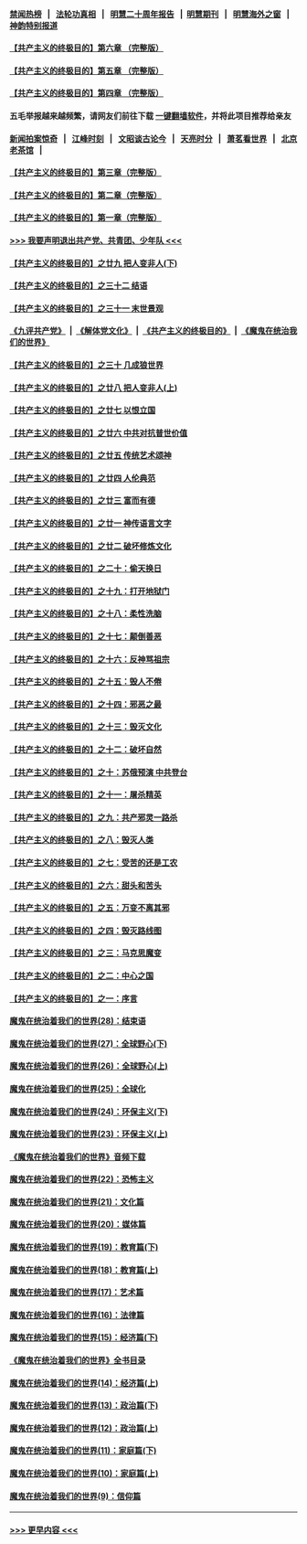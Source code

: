 #### [禁闻热榜](热点新闻.md?=0)  &nbsp;&nbsp;|&nbsp;&nbsp; [法轮功真相](https://github.com/gfw-breaker/truth/blob/master/README.md?=0) &nbsp;&nbsp;|&nbsp;&nbsp; [明慧二十周年报告](https://github.com/gfw-breaker/mh-reports/blob/master/README.md?=0) &nbsp;&nbsp;|&nbsp;&nbsp;[明慧期刊](https://github.com/gfw-breaker/mh-qikan) &nbsp;&nbsp;|&nbsp;&nbsp; [明慧海外之窗](https://github.com/gfw-breaker/mh-news/blob/master/README.md?=0) &nbsp;&nbsp;|&nbsp;&nbsp; [神韵特别报道](https://github.com/gfw-breaker/mh-news/blob/master/shenyun.md?=0)
#### [【共产主义的终极目的】第六章 （完整版）](../pages/nsc422/n11428913.md?t=03120602) 
#### [【共产主义的终极目的】第五章 （完整版）](../pages/nsc422/n11428912.md?t=03120602) 
#### [【共产主义的终极目的】第四章 （完整版）](../pages/nsc422/n11428907.md?t=03120602) 
#### 五毛举报越来越频繁，请网友们前往下载 [一键翻墙软件](https://github.com/gfw-breaker/ssr-accounts)，并将此项目推荐给亲友
#### [新闻拍案惊奇](https://github.com/gfw-breaker/banned-news/blob/master/pages/link4.md) &nbsp;&nbsp;|&nbsp;&nbsp; [江峰时刻](https://github.com/gfw-breaker/banned-news/blob/master/pages/link4.md) &nbsp;&nbsp;|&nbsp;&nbsp; [文昭谈古论今](https://github.com/gfw-breaker/banned-news/blob/master/pages/link4.md) &nbsp;&nbsp;|&nbsp;&nbsp; [天亮时分](https://github.com/gfw-breaker/banned-news/blob/master/pages/link4.md) &nbsp;&nbsp;|&nbsp;&nbsp; [萧茗看世界](https://github.com/gfw-breaker/banned-news/blob/master/pages/link4.md) &nbsp;&nbsp;|&nbsp;&nbsp; [北京老茶馆](https://github.com/gfw-breaker/banned-news/blob/master/pages/link4.md) &nbsp;&nbsp;|&nbsp;&nbsp; 
#### [【共产主义的终极目的】第三章（完整版）](../pages/nsc422/n11428848.md?t=03120602) 
#### [【共产主义的终极目的】第二章（完整版）](../pages/nsc422/n11428831.md?t=03120602) 
#### [【共产主义的终极目的】第一章（完整版）](../pages/nsc422/n11417651.md?t=03120602) 
#### [>>> 我要声明退出共产党、共青团、少年队 <<<](https://github.com/begood0513/goodnews/blob/master/quit/letter.md) 
#### [【共产主义的终极目的】之廿九 把人变非人(下)](../pages/nsc422/n11344140.md?t=03120602) 
#### [【共产主义的终极目的】之三十二 结语](../pages/nsc422/n11360535.md?t=03120602) 
#### [【共产主义的终极目的】之三十一 末世景观](../pages/nsc422/n11351129.md?t=03120602) 
#### [《九评共产党》](https://github.com/begood0513/9ping.md/blob/master/README.md) &nbsp;|&nbsp; [《解体党文化》](../../../../jtdwh.md/blob/master/README.md)  &nbsp;|&nbsp; [《共产主义的终极目的》](../../../../gczydzjmd.md/blob/master/README.md) &nbsp;|&nbsp; [《魔鬼在统治我们的世界》](../../../../mgztzwmdsj.md/blob/master/README.md) 
#### [【共产主义的终极目的】之三十 几成狼世界](../pages/nsc422/n11348280.md?t=03120602) 
#### [【共产主义的终极目的】之廿八 把人变非人(上)](../pages/nsc422/n11340492.md?t=03120602) 
#### [【共产主义的终极目的】之廿七 以恨立国](../pages/nsc422/n11336944.md?t=03120602) 
#### [【共产主义的终极目的】之廿六 中共对抗普世价值](../pages/nsc422/n11324785.md?t=03120602) 
#### [【共产主义的终极目的】之廿五 传统艺术颂神](../pages/nsc422/n11296396.md?t=03120602) 
#### [【共产主义的终极目的】之廿四 人伦典范](../pages/nsc422/n11296397.md?t=03120602) 
#### [【共产主义的终极目的】之廿三 富而有德](../pages/nsc422/n11283598.md?t=03120602) 
#### [【共产主义的终极目的】之廿一 神传语言文字](../pages/nsc422/n11263265.md?t=03120602) 
#### [【共产主义的终极目的】之廿二 破坏修炼文化](../pages/nsc422/n11245728.md?t=03120602) 
#### [【共产主义的终极目的】之二十：偷天换日](../pages/nsc422/n11238846.md?t=03120602) 
#### [【共产主义的终极目的】之十九：打开地狱门](../pages/nsc422/n11206376.md?t=03120602) 
#### [【共产主义的终极目的】之十八：柔性洗脑](../pages/nsc422/n11199994.md?t=03120602) 
#### [【共产主义的终极目的】之十七：颠倒善恶](../pages/nsc422/n11179782.md?t=03120602) 
#### [【共产主义的终极目的】之十六：反神骂祖宗](../pages/nsc422/n11166798.md?t=03120602) 
#### [【共产主义的终极目的】之十五：毁人不倦](../pages/nsc422/n11166792.md?t=03120602) 
#### [【共产主义的终极目的】之十四：邪恶之最](../pages/nsc422/n11150249.md?t=03120602) 
#### [【共产主义的终极目的】之十三：毁灭文化](../pages/nsc422/n11135227.md?t=03120602) 
#### [【共产主义的终极目的】之十二：破坏自然](../pages/nsc422/n11135214.md?t=03120602) 
#### [【共产主义的终极目的】之十：苏俄预演 中共登台](../pages/nsc422/n11118424.md?t=03120602) 
#### [【共产主义的终极目的】之十一：屠杀精英](../pages/nsc422/n11118442.md?t=03120602) 
#### [【共产主义的终极目的】之九：共产邪灵一路杀](../pages/nsc422/n11114139.md?t=03120602) 
#### [【共产主义的终极目的】之八：毁灭人类](../pages/nsc422/n11108503.md?t=03120602) 
#### [【共产主义的终极目的】之七：受苦的还是工农](../pages/nsc422/n11101809.md?t=03120602) 
#### [【共产主义的终极目的】之六：甜头和苦头](../pages/nsc422/n11096971.md?t=03120602) 
#### [【共产主义的终极目的】之五：万变不离其邪](../pages/nsc422/n11091285.md?t=03120602) 
#### [【共产主义的终极目的】之四：毁灭路线图](../pages/nsc422/n11086284.md?t=03120602) 
#### [【共产主义的终极目的】之三：马克思魔变](../pages/nsc422/n11061941.md?t=03120602) 
#### [【共产主义的终极目的】之二：中心之国](../pages/nsc422/n11047728.md?t=03120602) 
#### [【共产主义的终极目的】之一：序言](../pages/nsc422/n11086077.md?t=03120602) 
#### [魔鬼在统治着我们的世界(28)：结束语](../pages/nsc422/n10936246.md?t=03120602) 
#### [魔鬼在统治着我们的世界(27)：全球野心(下)](../pages/nsc422/n10928319.md?t=03120602) 
#### [魔鬼在统治着我们的世界(26)：全球野心(上)](../pages/nsc422/n10900318.md?t=03120602) 
#### [魔鬼在统治着我们的世界(25)：全球化](../pages/nsc422/n10788205.md?t=03120602) 
#### [魔鬼在统治着我们的世界(24)：环保主义(下)](../pages/nsc422/n10695307.md?t=03120602) 
#### [魔鬼在统治着我们的世界(23)：环保主义(上)](../pages/nsc422/n10688613.md?t=03120602) 
#### [《魔鬼在统治着我们的世界》音频下载](../pages/nsc422/n10635553.md?t=03120602) 
#### [魔鬼在统治着我们的世界(22)：恐怖主义](../pages/nsc422/n10614727.md?t=03120602) 
#### [魔鬼在统治着我们的世界(21)：文化篇](../pages/nsc422/n10597706.md?t=03120602) 
#### [魔鬼在统治着我们的世界(20)：媒体篇](../pages/nsc422/n10586579.md?t=03120602) 
#### [魔鬼在统治着我们的世界(19)：教育篇(下)](../pages/nsc422/n10564808.md?t=03120602) 
#### [魔鬼在统治着我们的世界(18)：教育篇(上)](../pages/nsc422/n10526970.md?t=03120602) 
#### [魔鬼在统治着我们的世界(17)：艺术篇](../pages/nsc422/n10499093.md?t=03120602) 
#### [魔鬼在统治着我们的世界(16)：法律篇](../pages/nsc422/n10485969.md?t=03120602) 
#### [魔鬼在统治着我们的世界(15)：经济篇(下)](../pages/nsc422/n10469975.md?t=03120602) 
#### [《魔鬼在统治着我们的世界》全书目录](../pages/nsc422/n10464261.md?t=03120602) 
#### [魔鬼在统治着我们的世界(14)：经济篇(上)](../pages/nsc422/n10457370.md?t=03120602) 
#### [魔鬼在统治着我们的世界(13)：政治篇(下)](../pages/nsc422/n10448270.md?t=03120602) 
#### [魔鬼在统治着我们的世界(12)：政治篇(上)](../pages/nsc422/n10444576.md?t=03120602) 
#### [魔鬼在统治着我们的世界(11)：家庭篇(下)](../pages/nsc422/n10440961.md?t=03120602) 
#### [魔鬼在统治着我们的世界(10)：家庭篇(上)](../pages/nsc422/n10435448.md?t=03120602) 
#### [魔鬼在统治着我们的世界(9)：信仰篇](../pages/nsc422/n10432159.md?t=03120602) 

----
#### [ >>> 更早内容 <<< ](../indexes/nsc422-earlier.md)
